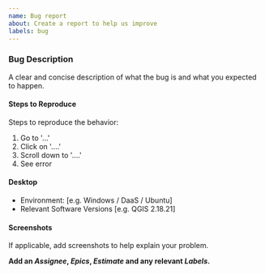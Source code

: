 ```yaml
---
name: Bug report
about: Create a report to help us improve
labels: bug
---
```


### Bug Description
A clear and concise description of what the bug is and what you expected to happen.

#### Steps to Reproduce
Steps to reproduce the behavior:
1. Go to '...'
2. Click on '....'
3. Scroll down to '....'
4. See error

#### Desktop
 - Environment: [e.g. Windows / DaaS / Ubuntu]
 - Relevant Software Versions [e.g. QGIS 2.18.21]

#### Screenshots
If applicable, add screenshots to help explain your problem.

**Add an _Assignee_, _Epics_, _Estimate_ and any relevant _Labels_.**
